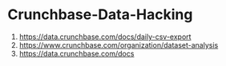 # Crunchbase-Data-Hacking

1. https://data.crunchbase.com/docs/daily-csv-export
2. https://www.crunchbase.com/organization/dataset-analysis
3. https://data.crunchbase.com/docs
